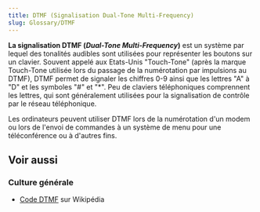 ```yaml
---
title: DTMF (Signalisation Dual-Tone Multi-Frequency)
slug: Glossary/DTMF
---
```


**La signalisation DTMF (<i lang="en">Dual-Tone Multi-Frequency</i>)** est un système par lequel des tonalités audibles sont utilisées pour représenter les boutons sur un clavier. Souvent appelé aux Etats-Unis "Touch-Tone" (après la marque Touch-Tone utilisée lors du passage de la numérotation par impulsions au DTMF), DTMF permet de signaler les chiffres 0-9 ainsi que les lettres "A" à "D" et les symboles "#" et "\*". Peu de claviers téléphoniques comprennent les lettres, qui sont généralement utilisées pour la signalisation de contrôle par le réseau téléphonique.

Les ordinateurs peuvent utiliser DTMF lors de la numérotation d'un modem ou lors de l'envoi de commandes à un système de menu pour une téléconférence ou à d'autres fins.

## Voir aussi

### Culture générale

- [Code DTMF](https://fr.wikipedia.org/wiki/Code_DTMF) sur Wikipédia
